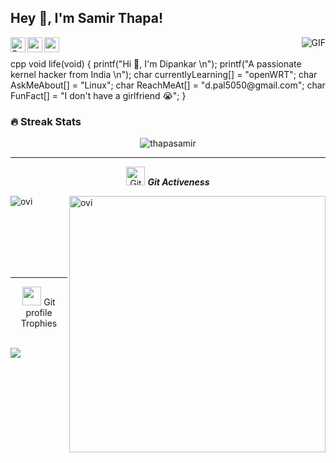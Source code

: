 <h2 title="hehehe"> Hey 👋, I'm Samir Thapa!</h2>

<a href="https://www.linkedin.com/in/samir-thapa-73a9a31b6/">
  <img align="left" alt="Samir's LinkedIn" width="24px" src="https://img.icons8.com/nolan/96/linkedin.png" />
</a>
<a href="https://www.instagram.com/_samir__thapa/">
  <img align="left" alt="samir's Instagram" width="24px" src="https://img.icons8.com/nolan/96/instagram-new.png" />
</a>
<a href="https://twitter.com/potentialpotat2">
  <img align="left" alt="samir's Twitter" width="24px" src="https://img.icons8.com/nolan/96/twitter.png" />
 </a>

<img align="right" alt="GIF" src="https://media.giphy.com/media/LmNwrBhejkK9EFP504/giphy.gif" />

<br />
<br />

<div>
cpp  
                                    void life(void)
                                    {
                                      printf("Hi 👋, I'm Dipankar \n");
                                      printf("A passionate kernel hacker from India \n");
                                      char currentlyLearning[] = "openWRT";
                                      char AskMeAbout[] = "Linux";
                                      char ReachMeAt[] = "d.pal5050@gmail.com";
                                      char FunFact[]  = "I don't have a girlfriend 😭";
                                    }


</div>


### 🔥 Streak Stats
<p align="center"><img src="https://github-readme-streak-stats.herokuapp.com/?user=thapasamir&theme=algolia" alt="thapasamir"  /></p>

<hr>
<p align="center">
 <img src="https://media.giphy.com/media/W5eoZHPpUx9sapR0eu/giphy.gif" width="30px" alt="Git"/>&nbsp;<i><b>Git Activeness</b></i></p>
 
<p><img align="left" src="https://github-readme-stats.vercel.app/api/top-langs?username=thapasamir&show_icons=true&locale=en&layout=compact&theme=chartreuse-dark" alt="ovi" /></p>
<p>&nbsp;<img align="right" src="https://github-readme-stats.vercel.app/api?username=thapasamir&show_icons=true&locale=en&theme=chartreuse-dark" alt="ovi" width="410" /></p>
<br><br><br><br><br>

<hr>

<p align="center"><img src="https://media.giphy.com/media/QaMcXSekUWx7aogAUr/giphy.gif" width="30" />&nbsp;Git profile Trophies</p><br>
<img src="https://github-profile-trophy.vercel.app/?username=thapasamir&theme=juicyfresh&no-bg=true" />


